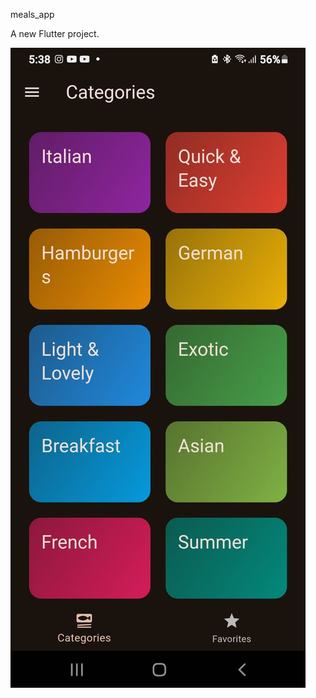 meals_app

A new Flutter project.

![IMAGE ALT](https://github.com/Reminanto/meals_app/blob/33f41b353f09fcf9287e19271b748388ac8cac36/WhatsApp%20Image%202025-08-10%20at%2007.09.12_2a0e37f4.jpg)
